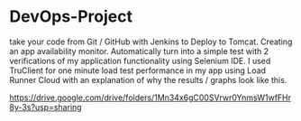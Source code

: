# DevOps-Project 
 take your code from Git / GitHub with Jenkins to Deploy  to Tomcat. Creating an app availability monitor.
 Automatically turn into a simple test with 2 verifications of my application functionality using Selenium IDE.
 I used TruClient for one minute load test performance in my app using Load Runner Cloud with an explanation of why the results / graphs look like this.


https://drive.google.com/drive/folders/1Mn34x6gC00SVrwr0YnmsW1wfFHr8y-3s?usp=sharing
